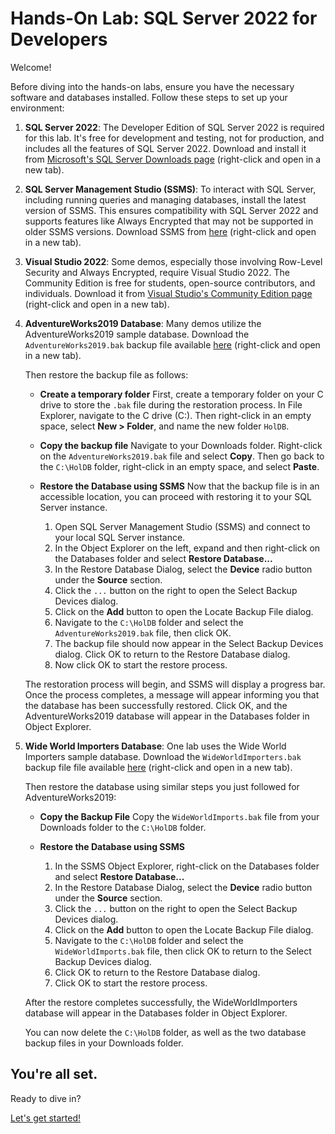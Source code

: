 ﻿# Hands-On Lab: SQL Server 2022 for Developers

Welcome!

Before diving into the hands-on labs, ensure you have the necessary software and databases installed. Follow these steps to set up your environment:

1. **SQL Server 2022**: The Developer Edition of SQL Server 2022 is required for this lab. It's free for development and testing, not for production, and includes all the features of SQL Server 2022. Download and install it from [Microsoft's SQL Server Downloads page](https://www.microsoft.com/en-us/sql-server/sql-server-downloads) (right-click and open in a new tab).

2. **SQL Server Management Studio (SSMS)**: To interact with SQL Server, including running queries and managing databases, install the latest version of SSMS. This ensures compatibility with SQL Server 2022 and supports features like Always Encrypted that may not be supported in older SSMS versions. Download SSMS from [here](https://aka.ms/ssmsfullsetup) (right-click and open in a new tab).

3. **Visual Studio 2022**: Some demos, especially those involving Row-Level Security and Always Encrypted, require Visual Studio 2022. The Community Edition is free for students, open-source contributors, and individuals. Download it from [Visual Studio's Community Edition page](https://visualstudio.microsoft.com/vs/community/) (right-click and open in a new tab).

4. **AdventureWorks2019 Database**: Many demos utilize the AdventureWorks2019 sample database. Download the `AdventureWorks2019.bak` backup file available [here](https://1drv.ms/f/s!AiiTRkT0Yvc4xd8Kz1oSgzjbselEIA?e=yFaqjc) (right-click and open in a new tab).

   Then restore the backup file as follows:

   -  **Create a temporary folder**
    First, create a temporary folder on your C drive to store the `.bak` file during the restoration process. In File Explorer, navigate to the C drive (C:\). Then right-click in an empty space, select **New > Folder**, and name the new folder `HolDB`.

   - **Copy the backup file**
     Navigate to your Downloads folder. Right-click on the `AdventureWorks2019.bak` file and select **Copy**. Then go back to the `C:\HolDB` folder, right-click in an empty space, and select **Paste**.

   - **Restore the Database using SSMS**
    Now that the backup file is in an accessible location, you can proceed with restoring it to your SQL Server instance.

      1. Open SQL Server Management Studio (SSMS) and connect to your local SQL Server instance.
      2. In the Object Explorer on the left, expand and then right-click on the Databases folder and select **Restore Database...**
      2. In the Restore Database Dialog, select the **Device** radio button under the **Source** section.
      3. Click the `...` button on the right to open the Select Backup Devices dialog.
      4. Click on the **Add** button to open the Locate Backup File dialog.
      5. Navigate to the `C:\HolDB` folder and select the `AdventureWorks2019.bak` file, then click OK.
      6. The backup file should now appear in the Select Backup Devices dialog. Click OK to return to the Restore Database dialog.
      7. Now click OK to start the restore process.

   The restoration process will begin, and SSMS will display a progress bar. Once the process completes, a message will appear informing you that the database has been successfully restored. Click OK, and the AdventureWorks2019 database will appear in the Databases folder in Object Explorer.

5. **Wide World Importers Database**: One lab uses the Wide World Importers sample database. Download the `WideWorldImporters.bak` backup file file available [here](https://1drv.ms/f/s!AiiTRkT0Yvc4xd8Kz1oSgzjbselEIA?e=yFaqjc) (right-click and open in a new tab).

   Then restore the database using similar steps you just followed for AdventureWorks2019:

   - **Copy the Backup File**
    Copy the `WideWorldImports.bak` file from your Downloads folder to the `C:\HolDB` folder.

   - **Restore the Database using SSMS**

      1. In the SSMS Object Explorer, right-click on the Databases folder and select **Restore Database...**
      2. In the Restore Database Dialog, select the **Device** radio button under the **Source** section.
      3. Click the `...` button on the right to open the Select Backup Devices dialog.
      4. Click on the **Add** button to open the Locate Backup File dialog.
      5. Navigate to the `C:\HolDB` folder and select the `WideWorldImports.bak` file, then click OK to return to the Select Backup Devices dialog.
      6. Click OK to return to the Restore Database dialog.
      7. Click OK to start the restore process.

   After the restore completes successfully, the WideWorldImporters database will appear in the Databases folder in Object Explorer.

   You can now delete the `C:\HolDB` folder, as well as the two database backup files in your Downloads folder.
 
## You're all set.

Ready to dive in?

[Let's get started!](https://github.com/lennilobel/sql2022-workshop-hol/tree/main/HOL)


